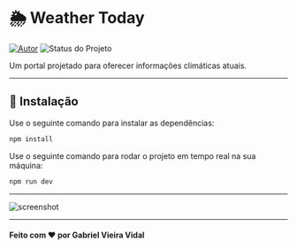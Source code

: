 # 🌦️ Weather Today

[![Autor](https://img.shields.io/badge/Autor-Gabriel%20Vieira%20Vidal-blue)](https://www.linkedin.com/in/gabrielvvidal/)
![Status do Projeto](https://img.shields.io/badge/Status-Concluído-brightgreen)

Um portal projetado para oferecer informações climáticas atuais.

---

## 🔧 Instalação
Use o seguinte comando para instalar as dependências:

```bash
npm install
```
Use o seguinte comando para rodar o projeto em tempo real na sua máquina:

```bash
npm run dev
```

---

![screenshot](https://media.licdn.com/dms/image/D4E2DAQE5J3D2u0JNkA/profile-treasury-image-shrink_800_800/0/1707103752393?e=1724385600&v=beta&t=aa5ZZT_6i-iOxpboG39-iwMNAD2wuTmYSnRPE0hbkX4)

---
#### Feito com ❤️ por Gabriel Vieira Vidal
